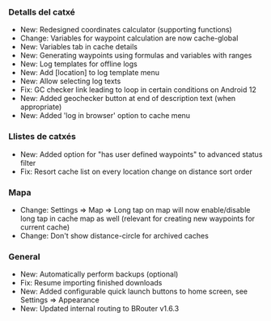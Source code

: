 ### Detalls del catxé

- New: Redesigned coordinates calculator (supporting functions)
- Change: Variables for waypoint calculation are now cache-global
- New: Variables tab in cache details
- New: Generating waypoints using formulas and variables with ranges
- New: Log templates for offline logs
- New: Add \[location\] to log template menu
- New: Allow selecting log texts
- Fix: GC checker link leading to loop in certain conditions on Android 12
- New: Added geochecker button at end of description text (when appropriate)
- New: Added 'log in browser' option to cache menu

### Llistes de catxés

- New: Added option for "has user defined waypoints" to advanced status filter
- Fix: Resort cache list on every location change on distance sort order

### Mapa

- Change: Settings => Map => Long tap on map will now enable/disable long tap in cache map as well (relevant for creating new waypoints for current cache)
- Change: Don't show distance-circle for archived caches

### General

- New: Automatically perform backups (optional)
- Fix: Resume importing finished downloads
- New: Added configurable quick launch buttons to home screen, see Settings => Appearance
- New: Updated internal routing to BRouter v1.6.3
